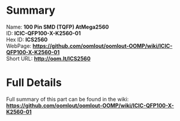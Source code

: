
Summary
=================
  
Name: __100 Pin SMD (TQFP) AtMega2560__    
ID: __ICIC-QFP100-X-K2560-01__   
Hex ID: __ICS2560__   
WebPage: __https://github.com/oomlout/oomlout-OOMP/wiki/ICIC-QFP100-X-K2560-01__   
Short URL: __http://oom.lt/ICS2560__   

Full Details
==========================
Full summary of this part can be found in the wiki:   
__https://github.com/oomlout/oomlout-OOMP/wiki/ICIC-QFP100-X-K2560-01__    

